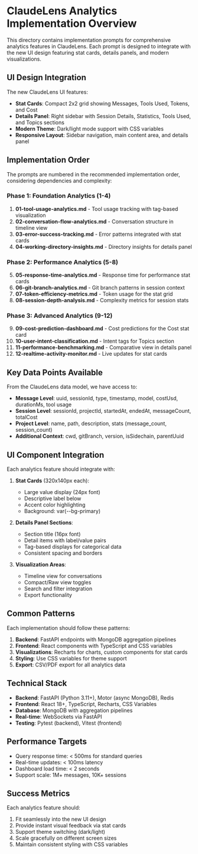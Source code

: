 # ClaudeLens Analytics Implementation Overview

This directory contains implementation prompts for comprehensive analytics features in ClaudeLens. Each prompt is designed to integrate with the new UI design featuring stat cards, details panels, and modern visualizations.

## UI Design Integration

The new ClaudeLens UI features:
- **Stat Cards**: Compact 2x2 grid showing Messages, Tools Used, Tokens, and Cost
- **Details Panel**: Right sidebar with Session Details, Statistics, Tools Used, and Topics sections
- **Modern Theme**: Dark/light mode support with CSS variables
- **Responsive Layout**: Sidebar navigation, main content area, and details panel

## Implementation Order

The prompts are numbered in the recommended implementation order, considering dependencies and complexity:

### Phase 1: Foundation Analytics (1-4)
1. **01-tool-usage-analytics.md** - Tool usage tracking with tag-based visualization
2. **02-conversation-flow-analytics.md** - Conversation structure in timeline view
3. **03-error-success-tracking.md** - Error patterns integrated with stat cards
4. **04-working-directory-insights.md** - Directory insights for details panel

### Phase 2: Performance Analytics (5-8)
5. **05-response-time-analytics.md** - Response time for performance stat cards
6. **06-git-branch-analytics.md** - Git branch patterns in session context
7. **07-token-efficiency-metrics.md** - Token usage for the stat grid
8. **08-session-depth-analysis.md** - Complexity metrics for session stats

### Phase 3: Advanced Analytics (9-12)
9. **09-cost-prediction-dashboard.md** - Cost predictions for the Cost stat card
10. **10-user-intent-classification.md** - Intent tags for Topics section
11. **11-performance-benchmarking.md** - Comparative view in details panel
12. **12-realtime-activity-monitor.md** - Live updates for stat cards

## Key Data Points Available

From the ClaudeLens data model, we have access to:

- **Message Level**: uuid, sessionId, type, timestamp, model, costUsd, durationMs, tool usage
- **Session Level**: sessionId, projectId, startedAt, endedAt, messageCount, totalCost
- **Project Level**: name, path, description, stats (message_count, session_count)
- **Additional Context**: cwd, gitBranch, version, isSidechain, parentUuid

## UI Component Integration

Each analytics feature should integrate with:

1. **Stat Cards** (320x140px each):
   - Large value display (24px font)
   - Descriptive label below
   - Accent color highlighting
   - Background: var(--bg-primary)

2. **Details Panel Sections**:
   - Section title (16px font)
   - Detail items with label/value pairs
   - Tag-based displays for categorical data
   - Consistent spacing and borders

3. **Visualization Areas**:
   - Timeline view for conversations
   - Compact/Raw view toggles
   - Search and filter integration
   - Export functionality

## Common Patterns

Each implementation should follow these patterns:

1. **Backend**: FastAPI endpoints with MongoDB aggregation pipelines
2. **Frontend**: React components with TypeScript and CSS variables
3. **Visualizations**: Recharts for charts, custom components for stat cards
4. **Styling**: Use CSS variables for theme support
5. **Export**: CSV/PDF export for all analytics data

## Technical Stack

- **Backend**: FastAPI (Python 3.11+), Motor (async MongoDB), Redis
- **Frontend**: React 18+, TypeScript, Recharts, CSS Variables
- **Database**: MongoDB with aggregation pipelines
- **Real-time**: WebSockets via FastAPI
- **Testing**: Pytest (backend), Vitest (frontend)

## Performance Targets

- Query response time: < 500ms for standard queries
- Real-time updates: < 100ms latency
- Dashboard load time: < 2 seconds
- Support scale: 1M+ messages, 10K+ sessions

## Success Metrics

Each analytics feature should:
1. Fit seamlessly into the new UI design
2. Provide instant visual feedback via stat cards
3. Support theme switching (dark/light)
4. Scale gracefully on different screen sizes
5. Maintain consistent styling with CSS variables
